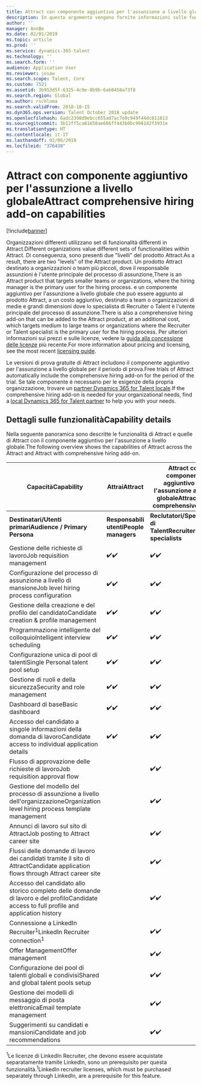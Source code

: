 ```yaml
---
title: Attract con componente aggiuntivo per l'assunzione a livello globale
description: In questo argomento vengono fornite informazioni sulle funzionalità di Attract con il componente aggiuntivo per l'assunzione a livello globale in Microsoft Dynamics 365 for Talent.
author: ''
manager: AnnBe
ms.date: 02/01/2019
ms.topic: article
ms.prod: ''
ms.service: dynamics-365-talent
ms.technology: ''
ms.search.form: ''
audience: Application User
ms.reviewer: josaw
ms.search.scope: Talent, Core
ms.custom: 7521
ms.assetid: 3b953d5f-6325-4c9e-8b9b-6ab0458a73f8
ms.search.region: Global
ms.author: rschloma
ms.search.validFrom: 2018-10-15
ms.dyn365.ops.version: Talent October 2018 update
ms.openlocfilehash: 6adc2398d9ebcc655ad7ac7e0c949f44dc011013
ms.sourcegitcommit: 3b12ff5ca81650ae666ff443b0bc998182f3931e
ms.translationtype: HT
ms.contentlocale: it-IT
ms.lasthandoff: 02/06/2019
ms.locfileid: "376438"
---
```

# <a name="attract-comprehensive-hiring-add-on-capabilities"></a><span data-ttu-id="22530-103">Attract con componente aggiuntivo per l'assunzione a livello globale</span><span class="sxs-lookup"><span data-stu-id="22530-103">Attract comprehensive hiring add-on capabilities</span></span>

[!include[banner](../includes/banner.md)]

<span data-ttu-id="22530-104">Organizzazioni differenti utilizzano set di funzionalità differenti in Attract.</span><span class="sxs-lookup"><span data-stu-id="22530-104">Different organizations value different sets of functionalities within Attract.</span></span> <span data-ttu-id="22530-105">Di conseguenza, sono presenti due "livelli" del prodotto Attract.</span><span class="sxs-lookup"><span data-stu-id="22530-105">As a result, there are two "levels" of the Attract product.</span></span> <span data-ttu-id="22530-106">Un prodotto Attract destinato a organizzazioni o team più piccoli, dove il responsabile assunzioni è l'utente principale del processo di assunzione,</span><span class="sxs-lookup"><span data-stu-id="22530-106">There is an Attract product that targets smaller teams or organizations, where the hiring manager is the primary user for the hiring process.</span></span> <span data-ttu-id="22530-107">e un componente aggiuntivo per l'assunzione a livello globale che può essere aggiunto al prodotto Attract, a un costo aggiuntivo, destinato a team o organizzazioni di medie e grandi dimensioni dove lo specialista di Recruiter o Talent è l'utente principale del processo di assunzione.</span><span class="sxs-lookup"><span data-stu-id="22530-107">There is also a comprehensive hiring add-on that can be added to the Attract product, at an additional cost, which targets medium to large teams or organizations where the Recruiter or Talent specialist is the primary user for the hiring process.</span></span>
<span data-ttu-id="22530-108">Per ulteriori informazioni sui prezzi e sulle licenze, vedere la [guida alla concessione delle licenze](https://mbs.microsoft.com/Files/public/365/Dynamics365LicensingGuide.pdf) più recente.</span><span class="sxs-lookup"><span data-stu-id="22530-108">For more information about pricing and licensing, see the most recent [licensing guide](https://mbs.microsoft.com/Files/public/365/Dynamics365LicensingGuide.pdf).</span></span>

<span data-ttu-id="22530-109">Le versioni di prova gratuite di Attract includono il componente aggiuntivo per l'assunzione a livello globale per il periodo di prova.</span><span class="sxs-lookup"><span data-stu-id="22530-109">Free trials of Attract automatically include the comprehensive hiring add-on for the period of the trial.</span></span> <span data-ttu-id="22530-110">Se tale componente è necessario per le esigenze della propria organizzazione, trovare un [partner Dynamics 365 for Talent locale](https://dynamics.microsoft.com/partners/find-a-partner/).</span><span class="sxs-lookup"><span data-stu-id="22530-110">If the comprehensive hiring add-on is needed for your organizational needs, find a [local Dynamics 365 for Talent partner](https://dynamics.microsoft.com/partners/find-a-partner/) to help you with your needs.</span></span>

## <a name="capability-details"></a><span data-ttu-id="22530-111">Dettagli sulle funzionalità</span><span class="sxs-lookup"><span data-stu-id="22530-111">Capability details</span></span>

<span data-ttu-id="22530-112">Nella seguente panoramica sono descritte le funzionalità di Attract e quelle di Attract con il componente aggiuntivo per l'assunzione a livello globale.</span><span class="sxs-lookup"><span data-stu-id="22530-112">The following overview shows the capabilities of Attract across the Attract and Attract with comprehensive hiring add-on.</span></span>

| <span data-ttu-id="22530-113">**Capacità**</span><span class="sxs-lookup"><span data-stu-id="22530-113">**Capability**</span></span>                                           | <span data-ttu-id="22530-114">**Attrai**</span><span class="sxs-lookup"><span data-stu-id="22530-114">**Attract**</span></span>         | <span data-ttu-id="22530-115">**Attract con componente aggiuntivo per l'assunzione a livello globale**</span><span class="sxs-lookup"><span data-stu-id="22530-115">**Attract with comprehensive hiring**</span></span> |
|----------------------------------------------------------|---------------------|---------------------------------------|
| <span data-ttu-id="22530-116">**Destinatari/Utenti** **primari**</span><span class="sxs-lookup"><span data-stu-id="22530-116">**Audience / Primary**  **Persona**</span></span>                      | <span data-ttu-id="22530-117">**Responsabili utenti**</span><span class="sxs-lookup"><span data-stu-id="22530-117">**People managers**</span></span> | <span data-ttu-id="22530-118">**Reclutatori/Specialisti di Talent**</span><span class="sxs-lookup"><span data-stu-id="22530-118">**Recruiters/Talent specialists**</span></span>    |
| <span data-ttu-id="22530-119">Gestione delle richieste di lavoro</span><span class="sxs-lookup"><span data-stu-id="22530-119">Job requisition management</span></span>                                | <span data-ttu-id="22530-120">:heavy_check_mark:</span><span class="sxs-lookup"><span data-stu-id="22530-120">:heavy_check_mark:</span></span>   | <span data-ttu-id="22530-121">:heavy_check_mark:</span><span class="sxs-lookup"><span data-stu-id="22530-121">:heavy_check_mark:</span></span>                    |
| <span data-ttu-id="22530-122">Configurazione del processo di assunzione a livello di mansione</span><span class="sxs-lookup"><span data-stu-id="22530-122">Job level hiring process configuration</span></span>                    | <span data-ttu-id="22530-123">:heavy_check_mark:</span><span class="sxs-lookup"><span data-stu-id="22530-123">:heavy_check_mark:</span></span>   | <span data-ttu-id="22530-124">:heavy_check_mark:</span><span class="sxs-lookup"><span data-stu-id="22530-124">:heavy_check_mark:</span></span>                    |
| <span data-ttu-id="22530-125">Gestione della creazione e del profilo del candidato</span><span class="sxs-lookup"><span data-stu-id="22530-125">Candidate creation & profile management</span></span>                  | <span data-ttu-id="22530-126">:heavy_check_mark:</span><span class="sxs-lookup"><span data-stu-id="22530-126">:heavy_check_mark:</span></span>   | <span data-ttu-id="22530-127">:heavy_check_mark:</span><span class="sxs-lookup"><span data-stu-id="22530-127">:heavy_check_mark:</span></span>                    |
| <span data-ttu-id="22530-128">Programmazione intelligente del colloquio</span><span class="sxs-lookup"><span data-stu-id="22530-128">Intelligent interview scheduling</span></span>                         | <span data-ttu-id="22530-129">:heavy_check_mark:</span><span class="sxs-lookup"><span data-stu-id="22530-129">:heavy_check_mark:</span></span>  | <span data-ttu-id="22530-130">:heavy_check_mark:</span><span class="sxs-lookup"><span data-stu-id="22530-130">:heavy_check_mark:</span></span>                    |
| <span data-ttu-id="22530-131">Configurazione unica di pool di talenti</span><span class="sxs-lookup"><span data-stu-id="22530-131">Single Personal talent pool setup</span></span>                        | <span data-ttu-id="22530-132">:heavy_check_mark:</span><span class="sxs-lookup"><span data-stu-id="22530-132">:heavy_check_mark:</span></span>   | <span data-ttu-id="22530-133">:heavy_check_mark:</span><span class="sxs-lookup"><span data-stu-id="22530-133">:heavy_check_mark:</span></span>                    |
| <span data-ttu-id="22530-134">Gestione di ruoli e della sicurezza</span><span class="sxs-lookup"><span data-stu-id="22530-134">Security and role management</span></span>                              | <span data-ttu-id="22530-135">:heavy_check_mark:</span><span class="sxs-lookup"><span data-stu-id="22530-135">:heavy_check_mark:</span></span>   | <span data-ttu-id="22530-136">:heavy_check_mark:</span><span class="sxs-lookup"><span data-stu-id="22530-136">:heavy_check_mark:</span></span>                    |
| <span data-ttu-id="22530-137">Dashboard di base</span><span class="sxs-lookup"><span data-stu-id="22530-137">Basic dashboard</span></span>                                          | <span data-ttu-id="22530-138">:heavy_check_mark:</span><span class="sxs-lookup"><span data-stu-id="22530-138">:heavy_check_mark:</span></span>   | <span data-ttu-id="22530-139">:heavy_check_mark:</span><span class="sxs-lookup"><span data-stu-id="22530-139">:heavy_check_mark:</span></span>                    |
| <span data-ttu-id="22530-140">Accesso del candidato a singole informazioni della domanda di lavoro</span><span class="sxs-lookup"><span data-stu-id="22530-140">Candidate access to individual application details</span></span>        | <span data-ttu-id="22530-141">:heavy_check_mark:</span><span class="sxs-lookup"><span data-stu-id="22530-141">:heavy_check_mark:</span></span>   | <span data-ttu-id="22530-142">:heavy_check_mark:</span><span class="sxs-lookup"><span data-stu-id="22530-142">:heavy_check_mark:</span></span>                    |
| <span data-ttu-id="22530-143">Flusso di approvazione delle richieste di lavoro</span><span class="sxs-lookup"><span data-stu-id="22530-143">Job requisition approval flow</span></span>                             |                     | <span data-ttu-id="22530-144">:heavy_check_mark:</span><span class="sxs-lookup"><span data-stu-id="22530-144">:heavy_check_mark:</span></span>                    |
| <span data-ttu-id="22530-145">Gestione del modello del processo di assunzione a livello dell'organizzazione</span><span class="sxs-lookup"><span data-stu-id="22530-145">Organization level hiring process template management</span></span>    |                     | <span data-ttu-id="22530-146">:heavy_check_mark:</span><span class="sxs-lookup"><span data-stu-id="22530-146">:heavy_check_mark:</span></span>                    |
| <span data-ttu-id="22530-147">Annunci di lavoro sul sito di Attract</span><span class="sxs-lookup"><span data-stu-id="22530-147">Job posting to Attract career site</span></span>                       |                     | <span data-ttu-id="22530-148">:heavy_check_mark:</span><span class="sxs-lookup"><span data-stu-id="22530-148">:heavy_check_mark:</span></span>                    |
| <span data-ttu-id="22530-149">Flussi delle domande di lavoro dei candidati tramite il sito di Attract</span><span class="sxs-lookup"><span data-stu-id="22530-149">Candidate application flows through Attract career site</span></span>   |                      | <span data-ttu-id="22530-150">:heavy_check_mark:</span><span class="sxs-lookup"><span data-stu-id="22530-150">:heavy_check_mark:</span></span>                    |
| <span data-ttu-id="22530-151">Accesso del candidato allo storico completo delle domande di lavoro e del profilo</span><span class="sxs-lookup"><span data-stu-id="22530-151">Candidate access to full profile and application history</span></span> |                     | <span data-ttu-id="22530-152">:heavy_check_mark:</span><span class="sxs-lookup"><span data-stu-id="22530-152">:heavy_check_mark:</span></span>                    |
| <span data-ttu-id="22530-153">Connessione a LinkedIn Recruiter<sup>1</sup></span><span class="sxs-lookup"><span data-stu-id="22530-153">LinkedIn Recruiter connection<sup>1</sup></span></span>                |                     | <span data-ttu-id="22530-154">:heavy_check_mark:</span><span class="sxs-lookup"><span data-stu-id="22530-154">:heavy_check_mark:</span></span>                    |
| <span data-ttu-id="22530-155">Offer Management</span><span class="sxs-lookup"><span data-stu-id="22530-155">Offer management</span></span>                                         |                     | <span data-ttu-id="22530-156">:heavy_check_mark:</span><span class="sxs-lookup"><span data-stu-id="22530-156">:heavy_check_mark:</span></span>                    |
| <span data-ttu-id="22530-157">Configurazione dei pool di talenti globali e condivisi</span><span class="sxs-lookup"><span data-stu-id="22530-157">Shared and global talent pools setup</span></span>                     |                     | <span data-ttu-id="22530-158">:heavy_check_mark:</span><span class="sxs-lookup"><span data-stu-id="22530-158">:heavy_check_mark:</span></span>                    |
| <span data-ttu-id="22530-159">Gestione dei modelli di messaggio di posta elettronica</span><span class="sxs-lookup"><span data-stu-id="22530-159">Email template management</span></span>                                |                     | <span data-ttu-id="22530-160">:heavy_check_mark:</span><span class="sxs-lookup"><span data-stu-id="22530-160">:heavy_check_mark:</span></span>                    |
| <span data-ttu-id="22530-161">Suggerimenti su candidati e mansioni</span><span class="sxs-lookup"><span data-stu-id="22530-161">Candidate and job recommendations</span></span>                        |                     | <span data-ttu-id="22530-162">:heavy_check_mark:</span><span class="sxs-lookup"><span data-stu-id="22530-162">:heavy_check_mark:</span></span>                    |


<span data-ttu-id="22530-163"><sup>1</sup>Le licenze di LinkedIn Recruiter, che devono essere acquistate separatamente tramite LinkedIn, sono un prerequisito per questa funzionalità.</span><span class="sxs-lookup"><span data-stu-id="22530-163"><sup>1</sup>LinkedIn recruiter licenses, which must be purchased separately through LinkedIn, are a prerequisite for this feature.</span></span>
